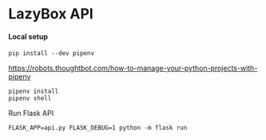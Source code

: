 LazyBox API
===

#### Local setup

    pip install --dev pipenv

https://robots.thoughtbot.com/how-to-manage-your-python-projects-with-pipenv

    pipenv install
    pipenv shell
    
Run Flask API

    FLASK_APP=api.py FLASK_DEBUG=1 python -m flask run